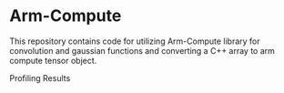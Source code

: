 # Arm-Compute
This repository contains code for utilizing Arm-Compute library for convolution and gaussian functions and converting a C++ array to arm compute tensor object.

Profiling Results
